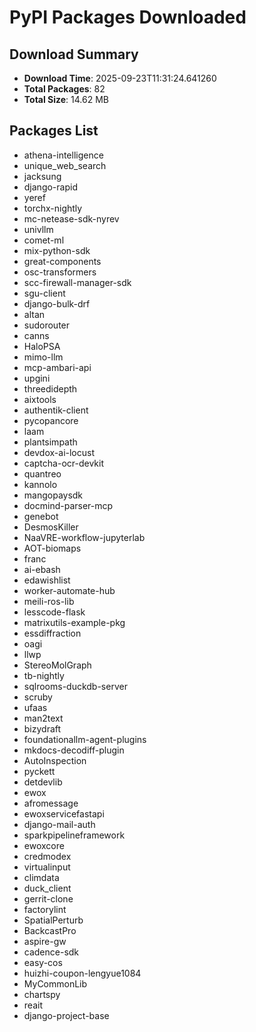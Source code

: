 # PyPI Packages Downloaded

## Download Summary
- **Download Time**: 2025-09-23T11:31:24.641260
- **Total Packages**: 82
- **Total Size**: 14.62 MB

## Packages List
- athena-intelligence
- unique_web_search
- jacksung
- django-rapid
- yeref
- torchx-nightly
- mc-netease-sdk-nyrev
- univllm
- comet-ml
- mix-python-sdk
- great-components
- osc-transformers
- scc-firewall-manager-sdk
- sgu-client
- django-bulk-drf
- altan
- sudorouter
- canns
- HaloPSA
- mimo-llm
- mcp-ambari-api
- upgini
- threedidepth
- aixtools
- authentik-client
- pycopancore
- laam
- plantsimpath
- devdox-ai-locust
- captcha-ocr-devkit
- quantreo
- kannolo
- mangopaysdk
- docmind-parser-mcp
- genebot
- DesmosKiller
- NaaVRE-workflow-jupyterlab
- AOT-biomaps
- franc
- ai-ebash
- edawishlist
- worker-automate-hub
- meili-ros-lib
- lesscode-flask
- matrixutils-example-pkg
- essdiffraction
- oagi
- llwp
- StereoMolGraph
- tb-nightly
- sqlrooms-duckdb-server
- scruby
- ufaas
- man2text
- bizydraft
- foundationallm-agent-plugins
- mkdocs-decodiff-plugin
- AutoInspection
- pyckett
- detdevlib
- ewox
- afromessage
- ewoxservicefastapi
- django-mail-auth
- sparkpipelineframework
- ewoxcore
- credmodex
- virtualinput
- climdata
- duck_client
- gerrit-clone
- factorylint
- SpatialPerturb
- BackcastPro
- aspire-gw
- cadence-sdk
- easy-cos
- huizhi-coupon-lengyue1084
- MyCommonLib
- chartspy
- reait
- django-project-base
